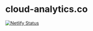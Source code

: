 # cloud-analytics.co

[![Netlify Status](https://api.netlify.com/api/v1/badges/730b1ac6-717d-44e0-9854-8bcb13517935/deploy-status)](https://app.netlify.com/sites/cloud-analytics/deploys)
